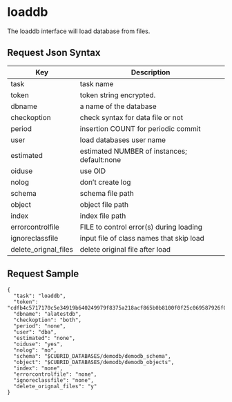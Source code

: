 # loaddb

The loaddb interface will load database from files.

## Request Json Syntax

| **Key** | **Description** |
| --- | --- |
| task | task name |
| token | token string encrypted. |
| dbname | a name of the database |
| checkoption | check syntax for data file or not |
| period | insertion COUNT for periodic commit |
| user | load databases user name |
| estimated | estimated NUMBER of instances; default:none |
| oiduse | use OID |
| nolog | don’t create log |
| schema | schema file path |
| object | object file path |
| index | index file path |
| errorcontrolfile | FILE to control error(s) during loading |
| ignoreclassfile | input file of class names that skip load |
| delete_orignal_files | delete original file after load |

## Request Sample

```
{
  "task": "loaddb",
  "token": "cdfb4c5717170c5e34919b640249979f8375a218acf865b0b8100f0f25c069587926f07dd201b6aa",
  "dbname": "alatestdb",
  "checkoption": "both",
  "period": "none",
  "user": "dba",
  "estimated": "none",
  "oiduse": "yes",
  "nolog": "no",
  "schema": "$CUBRID_DATABASES/demodb/demodb_schema",
  "object": "$CUBRID_DATABASES/demodb/demodb_objects",
  "index": "none",
  "errorcontrolfile": "none",
  "ignoreclassfile": "none",
  "delete_orignal_files": "y"
}
```
